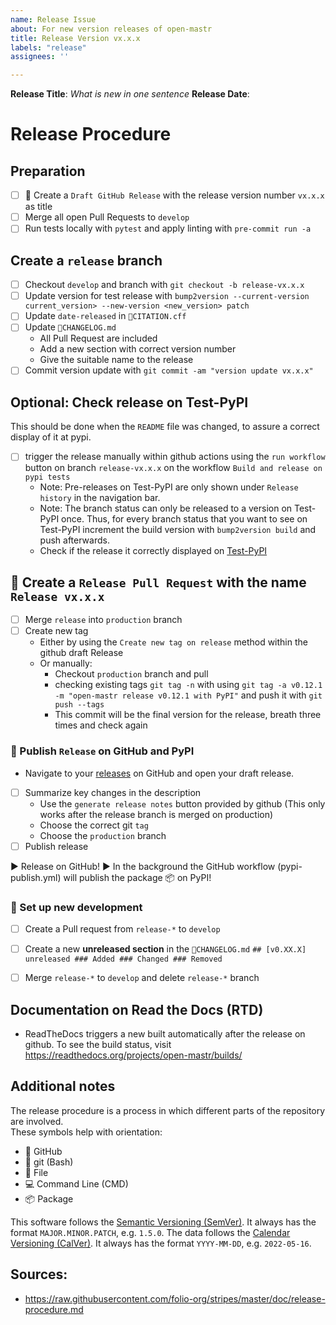 ```yaml
---
name: Release Issue
about: For new version releases of open-mastr
title: Release Version vx.x.x
labels: "release"
assignees: ''

---
```

**Release Title**: *What is new in one sentence*
**Release Date**:



# Release Procedure
## Preparation
- [ ] 🐙 Create a `Draft GitHub Release` with the release version number `vx.x.x` as title
- [ ] Merge all open Pull Requests to `develop`
- [ ] Run tests locally with `pytest` and apply linting with `pre-commit run -a` 
## Create a `release` branch
- [ ] Checkout `develop` and branch with `git checkout -b release-vx.x.x`
- [ ] Update version for test release with `bump2version --current-version current_version> --new-version <new_version> patch`
- [ ] Update `date-released` in `📝CITATION.cff`
- [ ] Update `📝CHANGELOG.md`
    * All Pull Request are included
    * Add a new section with correct version number
    * Give the suitable name to the release
- [ ] Commit version update with `git commit -am "version update vx.x.x"`
## Optional: Check release on Test-PyPI
This should be done when the `README` file was changed, to assure a correct display of it at pypi.
- [ ] trigger the release manually within github actions using the `run workflow` button on branch `release-vx.x.x` on the workflow `Build and release on pypi tests`
  * Note: Pre-releases on Test-PyPI are only shown under `Release history` in the navigation bar.
  * Note: The branch status can only be released to a version on Test-PyPI once. Thus, for every branch status that you want to see on Test-PyPI increment the build version with `bump2version build` and push afterwards.
  * Check if the release it correctly displayed on [Test-PyPI](https://test.pypi.org/project/open-mastr/#history)
## 🐙 Create a `Release Pull Request` with the name `Release vx.x.x`
- [ ] Merge `release` into `production` branch
- [ ] Create new tag
  * Either by using the `Create new tag on release` method within the github draft Release
  * Or manually:
    * Checkout `production` branch and pull
    * checking existing tags `git tag -n` with using `git tag -a v0.12.1 -m "open-mastr release v0.12.1 with PyPI"` and push it with `git push --tags`
    * This commit will be the final version for the release, breath three times and check again

### 🐙 Publish `Release` on GitHub and PyPI
* Navigate to your [releases](https://github.com/OpenEnergyPlatform/open-MaStR/releases/) on GitHub and open your draft release.
- [ ] Summarize key changes in the description
  * Use the `generate release notes` button provided by github (This only works after the release branch is merged on production)
  * Choose the correct git `tag`
  * Choose the `production` branch
- [ ] Publish release

▶️ Release on GitHub!
▶️ In the background the GitHub workflow (pypi-publish.yml) will publish the package 📦 on PyPI!

### 🐙 Set up new development
- [ ] Create a Pull request from `release-*` to `develop`
- [ ] Create a new **unreleased section** in the `📝CHANGELOG.md`
        ```
        ## [v0.XX.X] unreleased
        ### Added
        ### Changed
        ### Removed
        ```
- [ ] Merge `release-*` to `develop` and delete `release-*` branch


## Documentation on Read the Docs (RTD)
* ReadTheDocs triggers a new built automatically after the release on github. To see
  the build status, visit https://readthedocs.org/projects/open-mastr/builds/

## Additional notes

The release procedure is a process in which different parts of the repository are involved.<br>
These symbols help with orientation:
* 🐙 GitHub
* 💠 git (Bash)
* 📝 File
* 💻 Command Line (CMD)
* 📦 Package

This software follows the [Semantic Versioning (SemVer)](https://semver.org/).
It always has the format `MAJOR.MINOR.PATCH`, e.g. `1.5.0`.
The data follows the [Calendar Versioning (CalVer)](https://calver.org/).
It always has the format `YYYY-MM-DD`, e.g. `2022-05-16`.

## Sources:
* https://raw.githubusercontent.com/folio-org/stripes/master/doc/release-procedure.md
